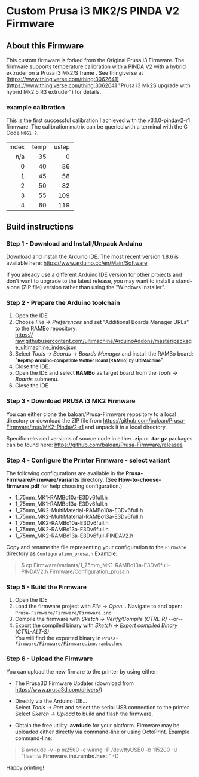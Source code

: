 # Custom Prusa i3 MK2/S PINDA V2 Firmware

## About this Firmware

This custom firmware is forked from the Original Prusa i3 Firmware. The firmware supports temperature calibration with a PINDA V2 with a hybrid extruder on a Prusa i3 Mk2/S frame . See thingiverse at [https://www.thingiverse.com/thing:3062641](https://www.thingiverse.com/thing:3062641 "Prusa i3 Mk2S upgrade with hybrid Mk2.5 R3 extruder") for details.

### example calibration
This is the first successful calibration I achieved with the  v3.1.0-pindav2-r1 firmware. The calibration matrix can be queried with a terminal with the G Code `M861 ?`.

<table style="border-collapse: collapse; width: 136pt;" border="0"
cellpadding="0" cellspacing="0" width="180">
<col style="width: 34pt;" span="4" width="45"> <tbody>
<tr style="height: 15pt;" height="20">
<td class="xl63"
style="height: 15pt; width: 34pt; text-align: right;" height="20"
width="45">index</td>
<td class="xl63" style="width: 34pt; text-align: right;"
width="45"><span style="">&nbsp;</span>temp</td>
<td class="xl63" style="width: 34pt; text-align: right;"
width="45"><span style="">&nbsp;</span>ustep</td>
<td class="xl63" style="width: 34pt; text-align: right;"
width="45"><span style="">&nbsp;</span>um</td>
</tr>
<tr style="height: 15pt;" height="20">
<td class="xl63" style="height: 15pt; text-align: right;"
height="20">n/a</td>
<td style="text-align: right;" class="xl63">35</td>
<td style="text-align: right;" class="xl63">0</td>
<td style="text-align: right;" class="xl63">0</td>
</tr>
<tr style="height: 15pt;" height="20">
<td style="height: 15pt;" align="right" height="20">0</td>
<td align="right">40</td>
<td align="right">36</td>
<td align="right">90</td>
</tr>
<tr style="height: 15pt;" height="20">
<td style="height: 15pt;" align="right" height="20">1</td>
<td align="right">45</td>
<td align="right">58</td>
<td align="right">145</td>
</tr>
<tr style="height: 15pt;" height="20">
<td style="height: 15pt;" align="right" height="20">2</td>
<td align="right">50</td>
<td align="right">82</td>
<td align="right">205</td>
</tr>
<tr style="height: 15pt;" height="20">
<td style="height: 15pt;" align="right" height="20">3</td>
<td align="right">55</td>
<td align="right">109</td>
<td align="right">272</td>
</tr>
<tr style="height: 15pt;" height="20">
<td style="height: 15pt;" align="right" height="20">4</td>
<td align="right">60</td>
<td align="right">119</td>
<td align="right">297</td>
</tr>
</tbody>
</table>

## Build instructions

### Step 1 - Download and Install/Unpack Arduino

Download and install the Arduino IDE. The most recent version 1.8.6 is available here:
<a href="https://www.arduino.cc/en/Main/Software" target="_blank">https://www.arduino.cc/en/Main/Software</a>

If you already use a different Arduino IDE version for other projects and don't want to upgrade to the latest release, you may want to install a stand-alone (ZIP file) version rather than using the "Windows Installer".

### Step 2 - Prepare the Arduino toolchain

1. Open the IDE
2. Choose _File -> Preferences_ and set "Additional Boards Manager URLs" to the RAMBo repository:<br/> <a href="https:// raw.githubusercontent.com/ultimachine/ArduinoAddons/master/package_ultimachine_index.json" target="_blank">https:// raw.githubusercontent.com/ultimachine/ArduinoAddons/master/package_ultimachine_index.json</a>
3. Select _Tools -> Boards -> Boards Manager_ and install the RAMBo board:<br/>"<small>**RepRap Arduino-compatible Mother Board (RAMBo)** by **UltiMachine**</small>"
4. Close the IDE.
5. Open the IDE and select **RAMBo** as target board from the _Tools -> Boards_ submenu.
6. Close the IDE

### Step 3 - Download PRUSA i3 MK2 Firmware

You can either clone the baloan/Prusa-Firmware repository to a local directory or download the ZIP file from <a href="https://github.com/baloan/Prusa-Firmware/tree/MK2-PindaV2-r1" target="_blank">https://github.com/baloan/Prusa-Firmware/tree/MK2-PindaV2-r1</a> and unpack it in a local directory.

Specific released versions of source code in either **.zip** or **.tar.gz** packages can be found here:
<a href="https://github.com/prusa3d/Prusa-Firmware/releases" target="_blank">https://github.com/baloan/Prusa-Firmware/releases</a>

### Step 4 - Configure the Printer Firmware - select variant

The following configurations are available in the __Prusa-Firmware/Firmware/variants__ directory.
(See **How-to-choose-firmware.pdf** for help choosing configuration.)

* 1_75mm_MK1-RAMBo10a-E3Dv6full.h
* 1_75mm_MK1-RAMBo13a-E3Dv6full.h
* 1_75mm_MK2-MultiMaterial-RAMBo10a-E3Dv6full.h
* 1_75mm_MK2-MultiMaterial-RAMBo13a-E3Dv6full.h
* 1_75mm_MK2-RAMBo10a-E3Dv6full.h
* 1_75mm_MK2-RAMBo13a-E3Dv6full.h
* 1_75mm_MK2-RAMBo13a-E3Dv6full-PINDAV2.h

Copy and rename the file representing your configuration to the ``Firmware`` directory as ``Configuration_prusa.h`` Example:
> $ cp Firmware/variants/1_75mm_MK1-RAMBo13a-E3Dv6full-PINDAV2.h Firmware/Configuration_prusa.h

### Step 5 - Build the Firmware

1. Open the IDE
2. Load the firmware project with _File -> Open..._ Navigate to and open:<br/>
 ``Prusa-Firmware/Firmware/Firmware.ino``
3. Compile the firmware with _Sketch -> Verify/Compile (CTRL-R)_ --or--
4. Export the compiled binary with _Sketch -> Export compiled Binary (CTRL-ALT-S)_.<br/>
You will find the exported binary in ``Prusa-Firmware/Firmware/Firmware.ino.rambo.hex``


### Step 6 - Upload the Firmware

You can upload the new firmare to the printer by using either:

* The Prusa3D Firmware Updater (download from <a href="https://www.prusa3d.com/drivers/" target="_blank">https://www.prusa3d.com/drivers/</a>)

* Directly via the Arduino IDE...<br/>
    Select _Tools -> Port_ and select the serial USB connection to the printer.<br/>
    Select _Sketch -> Upload_ to build and flash the firmware.

* Obtain the free utility: **avrdude** for your platform. Firmware may be uploaded either directly via command-line or using OctoPrint. Example command-line:
>$ avrdude -v -p m2560 -c wiring -P /dev/ttyUSB0 -b 115200 -U "flash:w:**Firmware.ino.rambo.hex**:i" -D

Happy printing!

